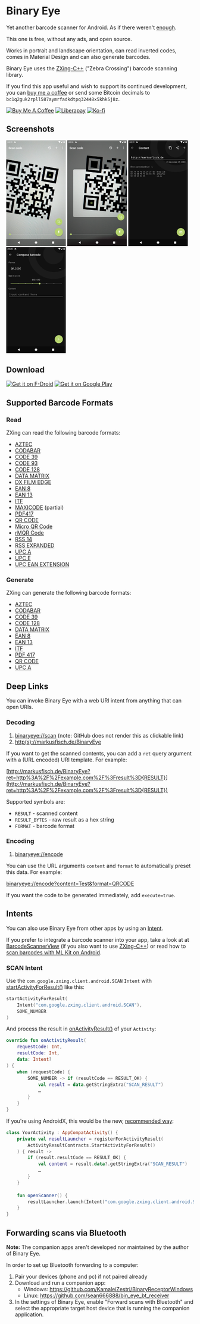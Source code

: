 # Binary Eye

Yet another barcode scanner for Android. As if there weren't [enough][play].

This one is free, without any ads, and open source.

Works in portrait and landscape orientation, can read inverted codes,
comes in Material Design and can also generate barcodes.

Binary Eye uses the [ZXing-C++][zxing_cpp] ("Zebra Crossing") barcode
scanning library.

If you find this app useful and wish to support its continued development,
you can [buy me a coffee](https://www.buymeacoffee.com/markusfisch) or
send some Bitcoin decimals to `bc1q2guk2rpll587aymrfadkdtpq32448x5khk5j8z`.

<a href="https://www.buymeacoffee.com/markusfisch" target="_blank"><img
	src="https://cdn.buymeacoffee.com/buttons/v2/default-yellow.png"
	alt="Buy Me A Coffee"
	style="height: 60px !important;width: 217px !important;"/></a>&nbsp;<a
	href="https://liberapay.com/markusfisch/" target="_blank"><img
	src="https://liberapay.com/assets/widgets/donate.svg"
	alt="Liberapay"
	style="height: 60px !important"/></a>&nbsp;<a
	href="https://ko-fi.com/markusfisch" target="_blank"><img
	src="https://storage.ko-fi.com/cdn/brandasset/kofi_s_tag_dark.png"
	alt="Ko-fi"
	style="height: 60px !important"/></a>

## Screenshots

<img src="fastlane/metadata/android/en-US/images/phoneScreenshots/screencap-scanning.png"
	alt="Screenshot Gallery" width="160"/>
<img src="fastlane/metadata/android/en-US/images/phoneScreenshots/screencap-scanning-cropped.png"
	alt="Screenshot Gallery" width="160"/>
<img src="fastlane/metadata/android/en-US/images/phoneScreenshots/screencap-decoded.png"
	alt="Screenshot Theme" width="160"/>
<img src="fastlane/metadata/android/en-US/images/phoneScreenshots/screencap-compose-barcode.png"
	alt="Screenshot Editor" width="160"/>

## Download

<a href="https://f-droid.org/en/packages/de.markusfisch.android.binaryeye/"><img alt="Get it on F-Droid" src="https://fdroid.gitlab.io/artwork/badge/get-it-on.png" height="80"/></a> <a href="https://play.google.com/store/apps/details?id=de.markusfisch.android.binaryeye"><img alt="Get it on Google Play" src="https://play.google.com/intl/en_us/badges/images/generic/en_badge_web_generic.png" height="80"/></a>

## Supported Barcode Formats

### Read

ZXing can read the following barcode formats:
* [AZTEC][aztec]
* [CODABAR][codabar]
* [CODE 39][code_39]
* [CODE 93][code_93]
* [CODE 128][code_128]
* [DATA MATRIX][data_matrix]
* [DX FILM EDGE][dx_film_edge]
* [EAN 8][ean_8]
* [EAN 13][ean_13]
* [ITF][itf]
* [MAXICODE][maxicode] (partial)
* [PDF417][pdf417]
* [QR CODE][qr_code]
* [Micro QR Code][micro_qr_code]
* [rMQR Code][rmqr_code]
* [RSS 14][rss]
* [RSS EXPANDED][rss]
* [UPC A][upc_a]
* [UPC E][upc_e]
* [UPC EAN EXTENSION][upc_ean]

### Generate

ZXing can generate the following barcode formats:
* [AZTEC][aztec]
* [CODABAR][codabar]
* [CODE 39][code_39]
* [CODE 128][code_128]
* [DATA MATRIX][data_matrix]
* [EAN 8][ean_8]
* [EAN 13][ean_13]
* [ITF][itf]
* [PDF 417][pdf417]
* [QR CODE][qr_code]
* [UPC A][upc_a]

## Deep Links

You can invoke Binary Eye with a web URI intent from anything that can
open URIs.

### Decoding

1. [binaryeye://scan](binaryeye://scan) (note: GitHub does not render this as clickable link)
2. [http(s)://markusfisch.de/BinaryEye](http://markusfisch.de/BinaryEye)

If you want to get the scanned contents, you can add a `ret` query
argument with a (URL encoded) URI template. For example:

[http://markusfisch.de/BinaryEye?ret=http%3A%2F%2Fexample.com%2F%3Fresult%3D{RESULT}](http://markusfisch.de/BinaryEye?ret=http%3A%2F%2Fexample.com%2F%3Fresult%3D{RESULT})

Supported symbols are:

* `RESULT` - scanned content
* `RESULT_BYTES` - raw result as a hex string
* `FORMAT` - barcode format

### Encoding

1. [binaryeye://encode](binaryeye://encode)

You can use the URL arguments `content` and `format` to automatically
preset this data. For example:

[binaryeye://encode?content=Test&format=QRCODE](binaryeye://encode?content=Test&format=QRCODE)

If you want the code to be generated immediately, add `execute=true`.

## Intents

You can also use Binary Eye from other apps by using an [Intent][intent].

If you prefer to integrate a barcode scanner into your app, take a look at
at [BarcodeScannerView][barcode_scanner_view] (if you also want to use
[ZXing-C++][zxing_cpp]) or read how to
[scan barcodes with ML Kit on Android][mlkit_barcode_scanning].

### SCAN Intent

Use the `com.google.zxing.client.android.SCAN` `Intent` with
[startActivityForResult()][start_activity] like this:

```kotlin
startActivityForResult(
	Intent("com.google.zxing.client.android.SCAN"),
	SOME_NUMBER
)
```

And process the result in [onActivityResult()][on_activity_result] of your
`Activity`:

```kotlin
override fun onActivityResult(
	requestCode: Int,
	resultCode: Int,
	data: Intent?
) {
	when (requestCode) {
		SOME_NUMBER -> if (resultCode == RESULT_OK) {
			val result = data.getStringExtra("SCAN_RESULT")
			…
		}
	}
}
```

If you're using AndroidX, this would be the new,
[recommended way][intent_result]:

```kotlin
class YourActivity : AppCompatActivity() {
	private val resultLauncher = registerForActivityResult(
		ActivityResultContracts.StartActivityForResult()
	) { result ->
		if (result.resultCode == RESULT_OK) {
			val content = result.data?.getStringExtra("SCAN_RESULT")
			…
		}
	}

	fun openScanner() {
		resultLauncher.launch(Intent("com.google.zxing.client.android.SCAN"))
	}
}
```

## Forwarding scans via Bluetooth

**Note:** The companion apps aren't developed nor maintained by the
author of Binary Eye.

In order to set up Bluetooth forwarding to a computer:

1. Pair your devices (phone and pc) if not paired already
2. Download and run a companion app:
	- Windows: https://github.com/KamaleiZestri/BinaryReceptorWindows
	- Linux: https://github.com/sean666888/bin_eye_bt_receiver
3. In the settings of Binary Eye, enable "Forward scans with Bluetooth"
	and select the appropriate target host device that is running the
	companion application.

[play]: https://play.google.com/store/search?q=barcode%20scanner&c=apps
[zxing_cpp]: https://github.com/zxing-cpp/zxing-cpp
[kotlin]: http://kotlinlang.org/
[aztec]: https://en.wikipedia.org/wiki/Aztec_Code
[codabar]: https://en.wikipedia.org/wiki/Codabar
[code_39]: https://en.wikipedia.org/wiki/Code_39
[code_93]: https://en.wikipedia.org/wiki/Code_93
[code_128]: https://en.wikipedia.org/wiki/Code_128
[data_matrix]: https://en.wikipedia.org/wiki/Data_Matrix
[dx_film_edge]: https://en.wikipedia.org/wiki/DX_encoding
[ean_8]: https://en.wikipedia.org/wiki/EAN-8
[ean_13]: https://en.wikipedia.org/wiki/International_Article_Number
[itf]: https://en.wikipedia.org/wiki/Interleaved_2_of_5
[maxicode]: https://en.wikipedia.org/wiki/MaxiCode
[pdf417]: https://en.wikipedia.org/wiki/PDF417
[qr_code]: https://en.wikipedia.org/wiki/QR_code
[micro_qr_code]: https://en.wikipedia.org/wiki/QR_code#Micro_QR_code
[rmqr_code]: https://www.qrcode.com/en/codes/rmqr.html
[rss]: https://en.wikipedia.org/wiki/GS1_DataBar
[upc_a]: https://en.wikipedia.org/wiki/Universal_Product_Code
[upc_e]: https://en.wikipedia.org/wiki/Universal_Product_Code#UPC-E
[upc_ean]: https://en.wikipedia.org/wiki/Universal_Product_Code#EAN-13
[intent]: https://developer.android.com/reference/android/content/Intent
[barcode_scanner_view]: https://github.com/markusfisch/BarcodeScannerView
[mlkit_barcode_scanning]: https://developers.google.com/ml-kit/vision/barcode-scanning/android
[start_activity]: https://developer.android.com/reference/android/app/Activity#startActivityForResult(android.content.Intent,%20int)
[on_activity_result]: https://developer.android.com/reference/android/app/Activity#onActivityResult(int,%20int,%20android.content.Intent)
[intent_result]: https://developer.android.com/training/basics/intents/result
